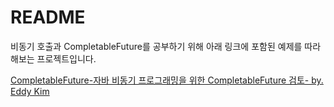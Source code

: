 # README

비동기 호출과 CompletableFuture를 공부하기 위해 아래 링크에 포함된 예제를 따라해보는 프로젝트입니다.

[CompletableFuture-자바 비동기 프로그래밍을 위한 CompletableFuture 검토- by. Eddy Kim](https://brunch.co.kr/@springboot/267)


